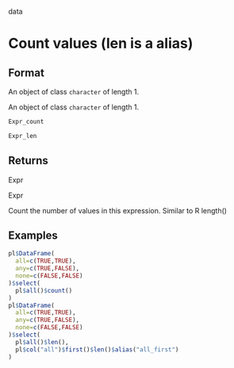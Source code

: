 data

# Count values (len is a alias)

## Format

An object of class `character` of length 1.

An object of class `character` of length 1.

```r
Expr_count

Expr_len
```

## Returns

Expr

Expr

Count the number of values in this expression. Similar to R length()

## Examples

```r
pl$DataFrame(
  all=c(TRUE,TRUE),
  any=c(TRUE,FALSE),
  none=c(FALSE,FALSE)
)$select(
  pl$all()$count()
)
pl$DataFrame(
  all=c(TRUE,TRUE),
  any=c(TRUE,FALSE),
  none=c(FALSE,FALSE)
)$select(
  pl$all()$len(),
  pl$col("all")$first()$len()$alias("all_first")
)
```